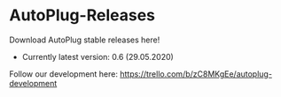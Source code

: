 # AutoPlug-Releases
Download AutoPlug stable releases here!
 - Currently latest version: 0.6 (29.05.2020)

Follow our development here:
https://trello.com/b/zC8MKgEe/autoplug-development
